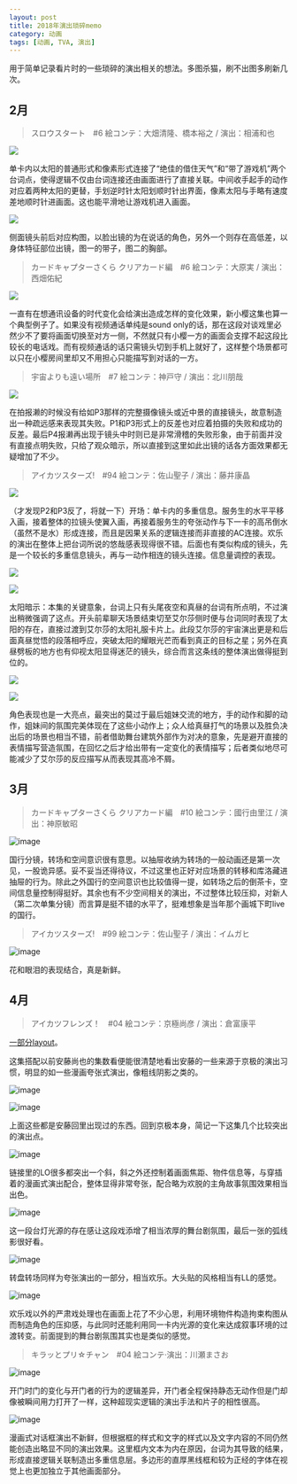 ```yaml
---
layout: post
title: 2018年演出琐碎memo
category: 动画
tags: [动画, TVA, 演出]
---
```


用于简单记录看片时的一些琐碎的演出相关的想法。多图杀猫，刷不出图多刷新几次。

## 2月
> スロウスタート　#6 絵コンテ：大畑清隆、橋本裕之 / 演出：相浦和也

![](https://ws1.sinaimg.cn/large/97de980agy1foch6kp3fvj216q080aqt.jpg)

单卡内以太阳的普通形式和像素形式连接了“绝佳的借住天气”和“带了游戏机”两个台词点，使得逻辑不仅由台词连接还由画面进行了直接关联。中间收手起手的动作对应着两种太阳的更替，手划逆时针太阳划顺时针出界面，像素太阳与手略有速度差地顺时针进画面。这也能平滑地让游戏机进入画面。

![](https://ws1.sinaimg.cn/large/97de980agy1foche8lwxnj216n0c0e2e.jpg)

侧面镜头前后对应构图，以脸出镜的为在说话的角色，另外一个则存在高低差，以身体特征部位出镜，图一的带子，图二的胸部。


> カードキャプターさくら クリアカード編　#6 絵コンテ：大原実 / 演出：西畑佑紀

![](https://ws1.sinaimg.cn/mw690/97de980agy1fochln14xij20td0gbaqn.jpg)

一直有在想通讯设备的时代变化会给演出造成怎样的变化效果，新小樱这集也算一个典型例子了。如果没有视频通话单纯是sound only的话，那在这段对谈戏里必然少不了要将画面切换至对方一侧，不然就只有小樱一方的画面会支撑不起这段比较长的电话戏。而有视频通话的话只需镜头切到手机上就好了，这样整个场景都可以只在小樱房间里却又不用担心只能描写到对话的一方。

> 宇宙よりも遠い場所　#7 絵コンテ：神戸守 / 演出：北川朋哉

![](https://ws1.sinaimg.cn/large/97de980agy1fof5wmo1erj20wf0ia4qp.jpg)

在拍报濑的时候没有给如P3那样的完整摄像镜头或近中景的直接镜头，故意制造出一种疏远感来表现其失败。P1和P3形式上的反差也对应着拍摄的失败和成功的反差。最后P4报濑再出现于镜头中时则已是非常滑稽的失败形象，由于前面并没有直接点明失败，只给了观众暗示，所以直接到这里如此出镜的话各方面效果都无疑增加了不少。

> アイカツスターズ!　#94 絵コンテ：佐山聖子 / 演出：藤井康晶

![](https://ws1.sinaimg.cn/large/97de980agy1foso3p24t2j20se0fy1kx.jpg)

（才发现P2和P3反了，将就一下）开场：单卡内的多重信息。服务生的水平平移入画，接着整体的拉镜头使翼入画，再接着服务生的夸张动作与下一卡的高吊倒水（虽然不是水）形成连接，而且是因果关系的逻辑连接而非直接的AC连接。欢乐的演出在整体上把台词所说的悠哉感表现得很不错。后面也有类似构成的镜头，先是一个较长的多重信息镜头，再与一动作相连的镜头连接。信息量调控的表现。

![](https://ws1.sinaimg.cn/large/97de980agy1foso6j5lr2j20sc0fx1kx.jpg)

![](https://ws1.sinaimg.cn/large/97de980agy1foso83enl8j20sd0fzb14.jpg)

太阳暗示：本集的关键意象，台词上只有头尾夜空和真昼的台词有所点明，不过演出稍微强调了这点。开头前辈聊天场景结束切至艾尔莎侧时便与台词同时表现了太阳的存在，直接过渡到艾尔莎的太阳礼服卡片上。此段艾尔莎的宇宙演出更是和后面真昼觉悟的段落相呼应，突破太阳的耀眼光芒而看到真正的目标之星；另外在真昼劈板的地方也有仰视太阳显得迷茫的镜头，综合而言这条线的整体演出做得挺到位的。

![](https://ws1.sinaimg.cn/large/97de980agy1foso9w8ti9j20si0fse7p.jpg)

![](https://ws1.sinaimg.cn/large/97de980agy1fosobpyxurj20s80fwnmt.jpg)

角色表现也是一大亮点，最突出的莫过于最后姐妹交流的地方，手的动作和脚的动作，姐妹间的氛围完美体现在了这些小动作上；众人给真昼打气的场景以及胜负决出后的场景也相当不错，前者借助舞台建筑外部作为对决的意象，先是避开直接的表情描写营造氛围，在回忆之后才给出带有一定变化的表情描写；后者类似地尽可能减少了艾尔莎的反应描写从而表现其高冷不屑。


## 3月

> カードキャプターさくら クリアカード編　#10 絵コンテ：國行由里江 / 演出：神原敏昭

![image](https://ws3.sinaimg.cn/large/97de980agy1fp8vskbnlfj214y0mze81.jpg)

国行分镜，转场和空间意识很有意思。以抽屉收纳为转场的一般动画还是第一次见，一股诡异感。妥不妥当还得待议，不过这里也正好对应场景的转移和库洛藏进抽屉的行为。除此之外国行的空间意识也比较值得一提，如转场之后的倒茶卡，空间信息量控制得挺好。其余也有不少空间相关的演出，不过整体比较压抑，对新人（第二次单集分镜）而言算是挺不错的水平了，挺难想象是当年那个画城下町live的国行。

> アイカツスターズ!　#99 絵コンテ：佐山聖子 / 演出：イムガヒ

![image](//wx4.sinaimg.cn/large/97de980agy1fpnmg677jnj20hs0jydxq.jpg)

花和眼泪的表现结合，真是新鲜。


## 4月

> アイカツフレンズ！　#04 絵コンテ：京極尚彦 / 演出：倉富康平

[一部分layout](https://weibo.com/2547947530/Ge4sGrbvC?from=page_1005052547947530_profile&wvr=6&mod=weibotime)。

这集搭配以前安藤尚也的集数看便能很清楚地看出安藤的一些来源于京极的演出习惯，明显的如一些漫画夸张式演出，像粗线阴影之类的。

![image](https://ws3.sinaimg.cn/large/97de980aly1fqyi05x15lj21760oawi9.jpg)

![image](https://ws3.sinaimg.cn/large/97de980aly1fqyi0dpsrwj21760oa42s.jpg)

上面这些都是安藤回里出现过的东西。回到京极本身，简记一下这集几个比较突出的演出点。

![image](https://ws3.sinaimg.cn/large/97de980aly1fqyi546akij20ll0o6ax2.jpg)

链接里的LO很多都突出一个斜，斜之外还控制着画面焦距、物件信息等，与穿插着的漫画式演出配合，整体显得非常夸张，配合略为欢脱的主角故事氛围效果相当出色。

![image](https://ws3.sinaimg.cn/large/97de980aly1fqyibhca19j20yg0t2hdt.jpg)

这一段台灯光源的存在感让这段戏添增了相当浓厚的舞台剧氛围，最后一张的弧线影很好看。

![image](https://ws3.sinaimg.cn/large/97de980agy1fqyisa3ysxj20ha0t54i3.jpg)

转盘转场同样为夸张演出的一部分，相当欢乐。大头贴的风格相当有LL的感觉。

![image](https://ws3.sinaimg.cn/large/97de980agy1fqyiwnvr1oj21750o8e81.jpg)

欢乐戏以外的严肃戏处理也在画面上花了不少心思，利用环境物件构造拘束构图从而制造角色的压抑感，与此同时还能利用同一卡内光源的变化来达成叙事环境的过渡转变。前面提到的舞台剧氛围其实也是类似的感觉。


> キラッとプリ☆チャン　#04 絵コンテ·演出：川瀬まさお

![image](https://wx1.sinaimg.cn/large/97de980agy1fqtdqjk6brj20tj0gijto.jpg)

开门时门的变化与开门者的行为的逻辑差异，开门者全程保持静态无动作但是门却像被瞬间用力打开了一样，这种超现实逻辑的演出手法和片子的相性很高。

![image](https://wx1.sinaimg.cn/large/97de980agy1fqtdsxggngj21520muwis.jpg)

漫画式对话框演出不新鲜，但根据框的样式和文字的样式以及文字内容的不同仍然能创造出略显不同的演出效果。这里框内文本为内在原因，台词为其导致的结果，形成直接逻辑关联制造出多重信息层。多边形的直厚黑线框和较为正经的字体在视觉上也更加独立于其他画面部分。